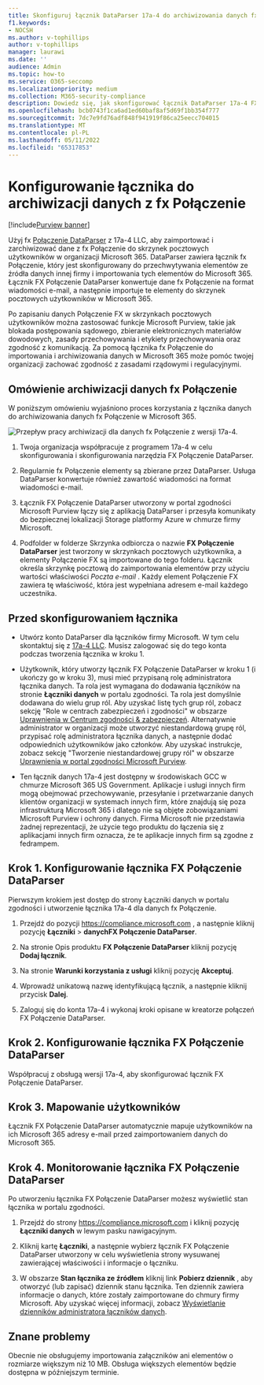 ```yaml
---
title: Skonfiguruj łącznik DataParser 17a-4 do archiwizowania danych fx Połączenie w Microsoft 365
f1.keywords:
- NOCSH
ms.author: v-tophillips
author: v-tophillips
manager: laurawi
ms.date: ''
audience: Admin
ms.topic: how-to
ms.service: O365-seccomp
ms.localizationpriority: medium
ms.collection: M365-security-compliance
description: Dowiedz się, jak skonfigurować łącznik DataParser 17a-4 FX Połączenie do importowania i archiwizowania danych fx Połączenie w Microsoft 365.
ms.openlocfilehash: bcb0743f1ca6ad1ed60baf8af5d69f1bb354f777
ms.sourcegitcommit: 7dc7e9fd76adf848f941919f86ca25eecc704015
ms.translationtype: MT
ms.contentlocale: pl-PL
ms.lasthandoff: 05/11/2022
ms.locfileid: "65317853"
---
```

# <a name="set-up-a-connector-to-archive-data-from-fx-connect"></a>Konfigurowanie łącznika do archiwizacji danych z fx Połączenie

[!include[Purview banner](../includes/purview-rebrand-banner.md)]

Użyj fx [Połączenie DataParser](https://www.17a-4.com/dataparser-roadmap/) z 17a-4 LLC, aby zaimportować i zarchiwizować dane z fx Połączenie do skrzynek pocztowych użytkowników w organizacji Microsoft 365. DataParser zawiera łącznik fx Połączenie, który jest skonfigurowany do przechwytywania elementów ze źródła danych innej firmy i importowania tych elementów do Microsoft 365. Łącznik FX Połączenie DataParser konwertuje dane fx Połączenie na format wiadomości e-mail, a następnie importuje te elementy do skrzynek pocztowych użytkowników w Microsoft 365.

Po zapisaniu danych Połączenie FX w skrzynkach pocztowych użytkowników można zastosować funkcje Microsoft Purview, takie jak blokada postępowania sądowego, zbieranie elektronicznych materiałów dowodowych, zasady przechowywania i etykiety przechowywania oraz zgodność z komunikacją. Za pomocą łącznika fx Połączenie do importowania i archiwizowania danych w Microsoft 365 może pomóc twojej organizacji zachować zgodność z zasadami rządowymi i regulacyjnymi.

## <a name="overview-of-archiving-fx-connect-data"></a>Omówienie archiwizacji danych fx Połączenie

W poniższym omówieniu wyjaśniono proces korzystania z łącznika danych do archiwizowania danych fx Połączenie w Microsoft 365.

![Przepływ pracy archiwizacji dla danych fx Połączenie z wersji 17a-4.](../media/FXConnectDataParserConnectorWorkflow.png)

1. Twoja organizacja współpracuje z programem 17a-4 w celu skonfigurowania i skonfigurowania narzędzia FX Połączenie DataParser.

2. Regularnie fx Połączenie elementy są zbierane przez DataParser. Usługa DataParser konwertuje również zawartość wiadomości na format wiadomości e-mail.

3. Łącznik FX Połączenie DataParser utworzony w portal zgodności Microsoft Purview łączy się z aplikacją DataParser i przesyła komunikaty do bezpiecznej lokalizacji Storage platformy Azure w chmurze firmy Microsoft.

4. Podfolder w folderze Skrzynka odbiorcza o nazwie **FX Połączenie DataParser** jest tworzony w skrzynkach pocztowych użytkownika, a elementy Połączenie FX są importowane do tego folderu. Łącznik określa skrzynkę pocztową do zaimportowania elementów przy użyciu wartości właściwości *Poczta e-mail* . Każdy element Połączenie FX zawiera tę właściwość, która jest wypełniana adresem e-mail każdego uczestnika.

## <a name="before-you-set-up-a-connector"></a>Przed skonfigurowaniem łącznika

- Utwórz konto DataParser dla łączników firmy Microsoft. W tym celu skontaktuj się z [17a-4 LLC](https://www.17a-4.com/contact/). Musisz zalogować się do tego konta podczas tworzenia łącznika w kroku 1.

- Użytkownik, który utworzy łącznik FX Połączenie DataParser w kroku 1 (i ukończy go w kroku 3), musi mieć przypisaną rolę administratora łącznika danych. Ta rola jest wymagana do dodawania łączników na stronie **Łączniki danych** w portalu zgodności. Ta rola jest domyślnie dodawana do wielu grup ról. Aby uzyskać listę tych grup ról, zobacz sekcję "Role w centrach zabezpieczeń i zgodności" w obszarze [Uprawnienia w Centrum zgodności & zabezpieczeń](../security/office-365-security/permissions-in-the-security-and-compliance-center.md#roles-in-the-security--compliance-center). Alternatywnie administrator w organizacji może utworzyć niestandardową grupę ról, przypisać rolę administratora łącznika danych, a następnie dodać odpowiednich użytkowników jako członków. Aby uzyskać instrukcje, zobacz sekcję "Tworzenie niestandardowej grupy ról" w obszarze [Uprawnienia w portal zgodności Microsoft Purview](microsoft-365-compliance-center-permissions.md#create-a-custom-role-group).

- Ten łącznik danych 17a-4 jest dostępny w środowiskach GCC w chmurze Microsoft 365 US Government. Aplikacje i usługi innych firm mogą obejmować przechowywanie, przesyłanie i przetwarzanie danych klientów organizacji w systemach innych firm, które znajdują się poza infrastrukturą Microsoft 365 i dlatego nie są objęte zobowiązaniami Microsoft Purview i ochrony danych. Firma Microsoft nie przedstawia żadnej reprezentacji, że użycie tego produktu do łączenia się z aplikacjami innych firm oznacza, że te aplikacje innych firm są zgodne z fedrampem.

## <a name="step-1-set-up-a-fx-connect-dataparser-connector"></a>Krok 1. Konfigurowanie łącznika FX Połączenie DataParser

Pierwszym krokiem jest dostęp do strony Łączniki danych w portalu zgodności i utworzenie łącznika 17a-4 dla danych fx Połączenie.

1. Przejdź do pozycji <https://compliance.microsoft.com> , a następnie kliknij pozycję **Łączniki** >  **danychFX Połączenie DataParser**.

2. Na stronie Opis produktu **FX Połączenie DataParser** kliknij pozycję **Dodaj łącznik**.

3. Na stronie **Warunki korzystania z usługi** kliknij pozycję **Akceptuj**.

4. Wprowadź unikatową nazwę identyfikującą łącznik, a następnie kliknij przycisk **Dalej**.

5. Zaloguj się do konta 17a-4 i wykonaj kroki opisane w kreatorze połączeń FX Połączenie DataParser.

## <a name="step-2-configure-the-fx-connect-dataparser-connector"></a>Krok 2. Konfigurowanie łącznika FX Połączenie DataParser

Współpracuj z obsługą wersji 17a-4, aby skonfigurować łącznik FX Połączenie DataParser.

## <a name="step-3-map-users"></a>Krok 3. Mapowanie użytkowników

Łącznik FX Połączenie DataParser automatycznie mapuje użytkowników na ich Microsoft 365 adresy e-mail przed zaimportowaniem danych do Microsoft 365.

## <a name="step-4-monitor-the-fx-connect-dataparser-connector"></a>Krok 4. Monitorowanie łącznika FX Połączenie DataParser

Po utworzeniu łącznika FX Połączenie DataParser możesz wyświetlić stan łącznika w portalu zgodności.

1. Przejdź do strony <https://compliance.microsoft.com> i kliknij pozycję **Łączniki danych** w lewym pasku nawigacyjnym.

2. Kliknij kartę **Łączniki**, a następnie wybierz łącznik FX Połączenie DataParser utworzony w celu wyświetlenia strony wysuwanej zawierającej właściwości i informacje o łączniku.

3. W obszarze **Stan łącznika ze źródłem** kliknij link **Pobierz dziennik** , aby otworzyć (lub zapisać) dziennik stanu łącznika. Ten dziennik zawiera informacje o danych, które zostały zaimportowane do chmury firmy Microsoft. Aby uzyskać więcej informacji, zobacz [Wyświetlanie dzienników administratora łączników danych](data-connector-admin-logs.md).

## <a name="known-issues"></a>Znane problemy

Obecnie nie obsługujemy importowania załączników ani elementów o rozmiarze większym niż 10 MB. Obsługa większych elementów będzie dostępna w późniejszym terminie.
